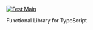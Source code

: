[![Test Main](https://github.com/maciejmiklas/functional-ts/workflows/Test%20Main%20Branch/badge.svg)](https://github.com/maciejmiklas/functional-ts/actions)

Functional Library for TypeScript
